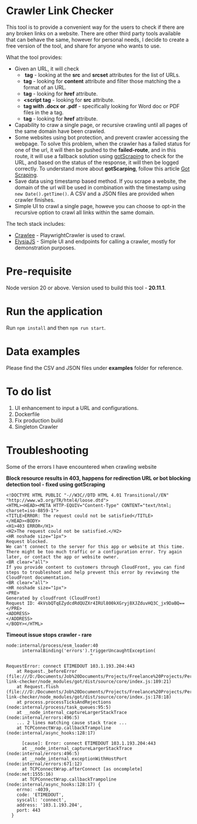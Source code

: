 # Crawler Link Checker

This tool is to provide a convenient way for the users to check if there are any broken links on a website. There are other third party tools available that can behave the same, however for personal needs, I decide to create a free version of the tool, and share for anyone who wants to use.

What the tool provides:
- Given an URL, it will check
  - **<img> tag** - looking at the **src** and **srcset** attributes for the list of URLs.
  - **<meta> tag** - looking for **content** attribute and filter those matching the a format of an URL.
  - **<link> tag** - looking for **href** attribute.
  - **<script tag** - looking for **src** attribute.
  - **<a> tag with .docx or .pdf** - specifically looking for Word doc or PDF files in the a tag.
  - **<a> tag** - looking for **href** attribute.
- Capability to craw a single page, or recursive crawling until all pages of the same domain have been crawled.
- Some websites using bot protection, and prevent crawler accessing the webpage. To solve this problem, when the crawler has a failed status for one of the url, it will then be pushed to the **failed-route**, and in this route, it will use a fallback solution using [gotScraping](https://crawlee.dev/docs/examples/crawl-single-url) to check for the URL, and based on the status of the response, it will then be logged correctly. To understand more about **gotScarping**, follow this article [Got Scraping](https://crawlee.dev/docs/guides/got-scraping).
- Save data using timestamp based method. If you scrape a website, the domain of the url will be used in combination with the timestamp using `new Date().getTime()`. A CSV and a JSON files are provided when crawler finishes.
- Simple UI to crawl a single page, howeve you can choose to opt-in the recursive option to crawl all links within the same domain.

The tech stack includes:
- [Crawlee](https://crawlee.dev/) - PlaywrightCrawler is used to crawl.
- [ElysiaJS](https://elysiajs.com/) - Simple UI and endpoints for calling a crawler, mostly for demonstration purposes.

# Pre-requisite

Node version 20 or above. Version used to build this tool - **20.11.1**.

# Run the application

Run `npm install` and then `npm run start`.

# Data examples
Please find the CSV and JSON files under **examples** folder for reference.

# To do list

1. UI enhancement to input a URL and configurations.
2. Dockerfile
3. Fix production build
4. Singleton Crawler

# Troubleshooting

Some of the errors I have encountered when crawling website

**Block resource results in 403, happens for redirection URL or bot blocking detection tool - fixed using gotScraping**
```
<!DOCTYPE HTML PUBLIC "-//W3C//DTD HTML 4.01 Transitional//EN" "http://www.w3.org/TR/html4/loose.dtd">
<HTML><HEAD><META HTTP-EQUIV="Content-Type" CONTENT="text/html; charset=iso-8859-1">
<TITLE>ERROR: The request could not be satisfied</TITLE>
</HEAD><BODY>
<H1>403 ERROR</H1>
<H2>The request could not be satisfied.</H2>
<HR noshade size="1px">
Request blocked.
We can't connect to the server for this app or website at this time. There might be too much traffic or a configuration error. Try again later, or contact the app or website owner.
<BR clear="all">
If you provide content to customers through CloudFront, you can find steps to troubleshoot and help prevent this error by reviewing the CloudFront documentation.
<BR clear="all">
<HR noshade size="1px">
<PRE>
Generated by cloudfront (CloudFront)
Request ID: 4kVsbQTqEZydcdRdQUZXr4IRUl800kXGryj8XJZduvHQ3C_jx9DaBQ==
</PRE>
<ADDRESS>
</ADDRESS>
</BODY></HTML>
```

**Timeout issue stops crawler - rare**
```
node:internal/process/esm_loader:40
      internalBinding('errors').triggerUncaughtException(
                                ^

RequestError: connect ETIMEDOUT 103.1.193.204:443
    at Request._beforeError (file:///D:/Documents/Job%20Documents/Projects/Freelance%20Projects/Personal%20Project/crawler-link-checker/node_modules/got/dist/source/core/index.js:189:21)
    at Request.flush (file:///D:/Documents/Job%20Documents/Projects/Freelance%20Projects/Personal%20Project/crawler-link-checker/node_modules/got/dist/source/core/index.js:178:18)
    at process.processTicksAndRejections (node:internal/process/task_queues:95:5)
    at __node_internal_captureLargerStackTrace (node:internal/errors:496:5)
    ... 2 lines matching cause stack trace ...
    at TCPConnectWrap.callbackTrampoline (node:internal/async_hooks:128:17) 

      [cause]: Error: connect ETIMEDOUT 103.1.193.204:443
      at __node_internal_captureLargerStackTrace (node:internal/errors:496:5)
      at __node_internal_exceptionWithHostPort (node:internal/errors:671:12)
      at TCPConnectWrap.afterConnect [as oncomplete] (node:net:1555:16)
      at TCPConnectWrap.callbackTrampoline (node:internal/async_hooks:128:17) {
    errno: -4039,
    code: 'ETIMEDOUT',
    syscall: 'connect',
    address: '103.1.193.204',
    port: 443
  }
```